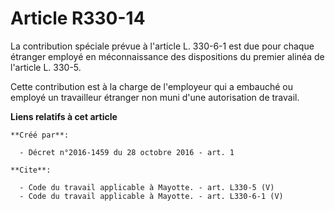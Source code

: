 # Article R330-14

La contribution spéciale prévue à l'article L. 330-6-1 est due pour chaque étranger employé en méconnaissance des
dispositions du premier alinéa de l'article L. 330-5. 

Cette contribution est à la charge de l'employeur qui a embauché ou employé un travailleur étranger non muni d'une
autorisation de travail.

**Liens relatifs à cet article**

	**Créé par**:

	  - Décret n°2016-1459 du 28 octobre 2016 - art. 1

	**Cite**:

	  - Code du travail applicable à Mayotte. - art. L330-5 (V)
	  - Code du travail applicable à Mayotte. - art. L330-6-1 (V)
